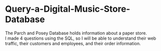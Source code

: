 # Query-a-Digital-Music-Store-Database
The Parch and Posey Database holds information about a paper store.<br>
I made 4 questions using the SQL, so I will be able to understand their web traffic, their customers and employees, and their order information.
